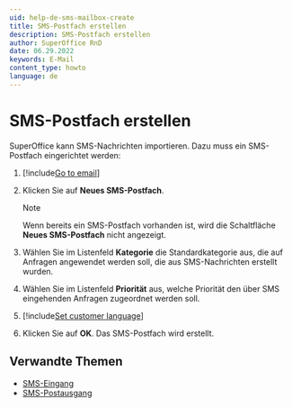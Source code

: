 ```yaml
---
uid: help-de-sms-mailbox-create
title: SMS-Postfach erstellen
description: SMS-Postfach erstellen
author: SuperOffice RnD
date: 06.29.2022
keywords: E-Mail
content_type: howto
language: de
---
```


# SMS-Postfach erstellen

SuperOffice kann SMS-Nachrichten importieren. Dazu muss ein SMS-Postfach eingerichtet werden:

1. [!include[Go to email](includes/goto-email.md)]

1. Klicken Sie auf **Neues SMS-Postfach**.

    > [!NOTE]
    > Wenn bereits ein SMS-Postfach vorhanden ist, wird die Schaltfläche **Neues SMS-Postfach** nicht angezeigt.

1. Wählen Sie im Listenfeld **Kategorie** die Standardkategorie aus, die auf Anfragen angewendet werden soll, die aus SMS-Nachrichten erstellt wurden.

1. Wählen Sie im Listenfeld **Priorität** aus, welche Priorität den über SMS eingehenden Anfragen zugeordnet werden soll.

1. [!include[Set customer language](includes/step-set-language.md)]

1. Klicken Sie auf **OK**. Das SMS-Postfach wird erstellt.

## Verwandte Themen

* [SMS-Eingang][2]
* [SMS-Postausgang][3]

<!-- Referenced links -->
[2]: index.md#sms-in
[3]: index.md#sms-out
